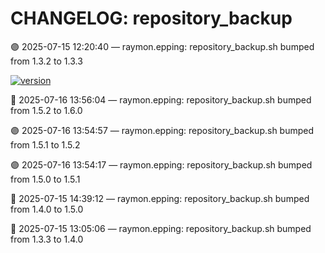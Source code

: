 # CHANGELOG: repository_backup

🟣 2025-07-15 12:20:40 — raymon.epping: repository_backup.sh bumped from 1.3.2 to 1.3.3

[![version](https://img.shields.io/badge/version-1.6.0-red)](https://github.com/raymonepping)

🔵 2025-07-16 13:56:04 — raymon.epping: repository_backup.sh bumped from 1.5.2 to 1.6.0

🟣 2025-07-16 13:54:57 — raymon.epping: repository_backup.sh bumped from 1.5.1 to 1.5.2

🟣 2025-07-16 13:54:17 — raymon.epping: repository_backup.sh bumped from 1.5.0 to 1.5.1

🔵 2025-07-15 14:39:12 — raymon.epping: repository_backup.sh bumped from 1.4.0 to 1.5.0

🔵 2025-07-15 13:05:06 — raymon.epping: repository_backup.sh bumped from 1.3.3 to 1.4.0
